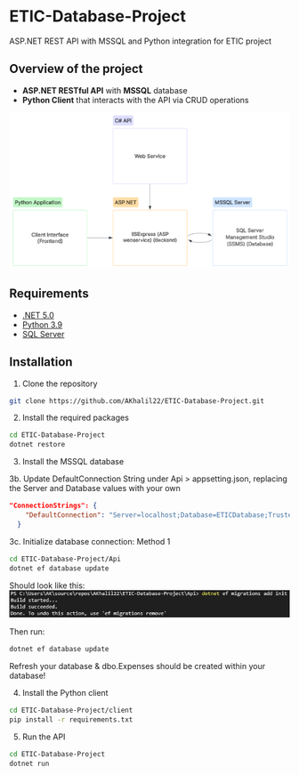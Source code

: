 # ETIC-Database-Project
ASP.NET REST API with MSSQL and Python integration for ETIC project

## Overview of the project
 - **ASP.NET RESTful API** with **MSSQL** database
 - **Python Client** that interacts with the API via CRUD operations

[![Lucidspark Chart](../docs/lucidspark-chart.png)](https://lucid.app/lucidchart/8cd5f38c-9247-4c70-ac44-19bb6f1d3266/edit?viewport_loc=-3558%2C-1755%2C3757%2C1764%2C0_0&invitationId=inv_15b414e5-8086-49a0-a558-516344e0969d)

## Requirements
- [.NET 5.0](https://dotnet.microsoft.com/download/dotnet/5.0)
- [Python 3.9](https://www.python.org/downloads/)
- [SQL Server](https://www.microsoft.com/en-us/sql-server/sql-server-downloads)

## Installation
1. Clone the repository
```bash
git clone https://github.com/AKhalil22/ETIC-Database-Project.git
```
2. Install the required packages
```bash
cd ETIC-Database-Project
dotnet restore
```
3. Install the MSSQL database

3b. Update DefaultConnection String under Api > appsetting.json, replacing the Server and Database values with your own
```json
"ConnectionStrings": {
	"DefaultConnection": "Server=localhost;Database=ETICDatabase;Trusted_Connection=True;MultipleActiveResultSets=true"
  }
```
3c. Initialize database connection: Method 1
```bash
cd ETIC-Database-Project/Api
dotnet ef database update
```
Should look like this:
![Success Message](../docs/SucessMessage.png)

Then run:
```bash
dotnet ef database update
```
Refresh your database & dbo.Expenses should be created within your database! 

4. Install the Python client
```bash
cd ETIC-Database-Project/client
pip install -r requirements.txt
```
5. Run the API
```bash
cd ETIC-Database-Project
dotnet run
```
